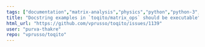```yaml
---
tags: ["documentation","matrix-analysis","physics","python","python-3","quantum","quantum-computing","quantum-information","unitaryhack"]
title: "Docstring examples in `toqito/matrix_ops` should be executable"
html_url: "https://github.com/vprusso/toqito/issues/1139"
user: "purva-thakre"
repo: "vprusso/toqito"
---
```


